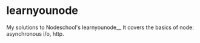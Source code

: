 # learnyounode

My solutions to Nodeschool's learnyounode__
It covers the basics of node: asynchronous i/o, http.